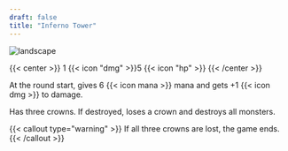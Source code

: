 ```yaml
---
draft: false
title: "Inferno Tower"
---
```


![landscape](/images/towers/towerS_41.png)

{{< center >}}
1 {{< icon "dmg" >}}5 {{< icon "hp" >}}
{{< /center >}}

At the round start, gives 6 {{< icon mana >}} mana and gets +1 {{< icon dmg >}} to damage.

Has three crowns. If destroyed, loses a crown and destroys all monsters.

{{< callout type="warning" >}}
If all three crowns are lost, the game ends.
{{< /callout >}}
